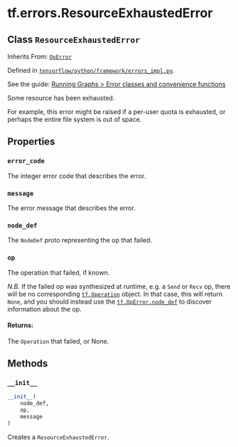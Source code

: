 <div itemscope itemtype="http://developers.google.com/ReferenceObject">
<meta itemprop="name" content="tf.errors.ResourceExhaustedError" />
<meta itemprop="property" content="error_code"/>
<meta itemprop="property" content="message"/>
<meta itemprop="property" content="node_def"/>
<meta itemprop="property" content="op"/>
<meta itemprop="property" content="__init__"/>
</div>

# tf.errors.ResourceExhaustedError

## Class `ResourceExhaustedError`

Inherits From: [`OpError`](../../tf/OpError.md)



Defined in [`tensorflow/python/framework/errors_impl.py`](https://www.tensorflow.org/code/tensorflow/python/framework/errors_impl.py).

See the guide: [Running Graphs > Error classes and convenience functions](../../../../api_guides/python/client.md#Error_classes_and_convenience_functions)

Some resource has been exhausted.

For example, this error might be raised if a per-user quota is
exhausted, or perhaps the entire file system is out of space.


## Properties

<h3 id="error_code"><code>error_code</code></h3>

The integer error code that describes the error.

<h3 id="message"><code>message</code></h3>

The error message that describes the error.

<h3 id="node_def"><code>node_def</code></h3>

The `NodeDef` proto representing the op that failed.

<h3 id="op"><code>op</code></h3>

The operation that failed, if known.

*N.B.* If the failed op was synthesized at runtime, e.g. a `Send`
or `Recv` op, there will be no corresponding
<a href="../../tf/Operation.md"><code>tf.Operation</code></a>
object.  In that case, this will return `None`, and you should
instead use the <a href="../../tf/OpError.md#node_def"><code>tf.OpError.node_def</code></a> to
discover information about the op.

#### Returns:

The `Operation` that failed, or None.



## Methods

<h3 id="__init__"><code>__init__</code></h3>

``` python
__init__(
    node_def,
    op,
    message
)
```

Creates a `ResourceExhaustedError`.




